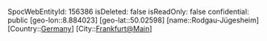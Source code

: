 ﻿---
location: [50.02598,8.884023]
type: Station
tags:
- geo/Station

---
SpocWebEntityId: 156386
isDeleted: false
isReadOnly: false
confidential: public
[geo-lon::8.884023]
[geo-lat::50.02598]
[name::Rodgau-Jügesheim]
[Country::[Germany](geo/Continent/Europe/Germany.md)]
[City::[Frankfurt@Main](geo/Continent/Europe/Germany/Hessen/Frankfurt@Main.md)]


